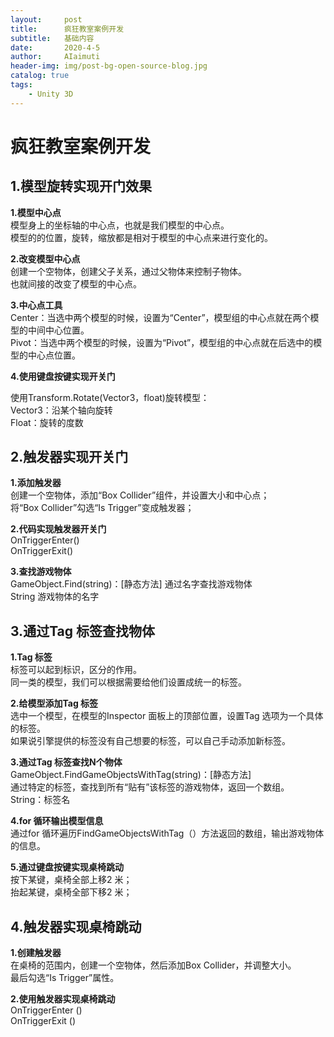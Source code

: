 ```yaml
---
layout:     post
title:      疯狂教室案例开发
subtitle:   基础内容
date:       2020-4-5
author:     AIaimuti
header-img: img/post-bg-open-source-blog.jpg
catalog: true
tags:
    - Unity 3D
---
```


# 疯狂教室案例开发

## 1.模型旋转实现开门效果

**1.模型中心点<br>**
模型身上的坐标轴的中心点，也就是我们模型的中心点。<br>
模型的的位置，旋转，缩放都是相对于模型的中心点来进行变化的。

**2.改变模型中心点**<br>
创建一个空物体，创建父子关系，通过父物体来控制子物体。<br>
也就间接的改变了模型的中心点。

**3.中心点工具**<br>
Center：当选中两个模型的时候，设置为“Center”，模型组的中心点就在两个模型的中间中心位置。<br>
Pivot：当选中两个模型的时候，设置为“Pivot”，模型组的中心点就在后选中的模型的中心点位置。

**4.使用键盘按键实现开关门**<br>

使用Transform.Rotate(Vector3，float)旋转模型：<br>
Vector3：沿某个轴向旋转<br>
Float：旋转的度数

## 2.触发器实现开关门

**1.添加触发器**<br>
创建一个空物体，添加“Box Collider”组件，并设置大小和中心点；<br>
将“Box Collider”勾选“Is Trigger”变成触发器；

**2.代码实现触发器开关门**<br>
OnTriggerEnter()<br>
OnTriggerExit()

**3.查找游戏物体**<br>
GameObject.Find(string)：[静态方法] 通过名字查找游戏物体<br>
String 游戏物体的名字

## 3.通过Tag 标签查找物体

**1.Tag 标签**<br>
标签可以起到标识，区分的作用。<br>
同一类的模型，我们可以根据需要给他们设置成统一的标签。<br>

**2.给模型添加Tag 标签**<br>
选中一个模型，在模型的Inspector 面板上的顶部位置，设置Tag 选项为一个具体的标签。<br>
如果说引擎提供的标签没有自己想要的标签，可以自己手动添加新标签。

**3.通过Tag 标签查找N个物体**<br>
GameObject.FindGameObjectsWithTag(string)：[静态方法]<br>
通过特定的标签，查找到所有“贴有”该标签的游戏物体，返回一个数组。<br>
String：标签名

**4.for 循环输出模型信息**<br>
通过for 循环遍历FindGameObjectsWithTag（）方法返回的数组，输出游戏物体的信息。

**5.通过键盘按键实现桌椅跳动**<br>
按下某键，桌椅全部上移2 米；<br>
抬起某键，桌椅全部下移2 米；

## 4.触发器实现桌椅跳动

**1.创建触发器**<br>
在桌椅的范围内，创建一个空物体，然后添加Box Collider，并调整大小。<br>
最后勾选“Is Trigger”属性。

**2.使用触发器实现桌椅跳动**<br>
OnTriggerEnter ()<br>
OnTriggerExit ()
